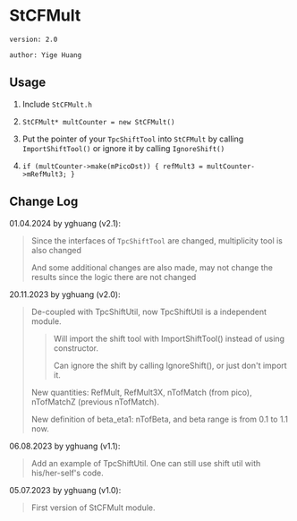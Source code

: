# StCFMult

`version: 2.0`

`author: Yige Huang`

## Usage

1. Include `StCFMult.h`

2. `StCFMult* multCounter = new StCFMult()`

3. Put the pointer of your `TpcShiftTool` into `StCFMult` by calling `ImportShiftTool()` or ignore it by calling `IgnoreShift()`

4. `if (multCounter->make(mPicoDst)) { refMult3 = multCounter->mRefMult3; }`

## Change Log

01.04.2024 by yghuang (v2.1):

> Since the interfaces of `TpcShiftTool` are changed, multiplicity tool is also changed
>
> And some additional changes are also made, may not change the results since the logic there are not changed

20.11.2023 by yghuang (v2.0):

> De-coupled with TpcShiftUtil, now TpcShiftUtil is a independent module.
>> Will import the shift tool with ImportShiftTool() instead of using constructor.
>>
>> Can ignore the shift by calling IgnoreShift(), or just don't import it.
>
> New quantities: RefMult, RefMult3X, nTofMatch (from pico), nTofMatchZ (previous nTofMatch).
>
> New definition of beta_eta1: nTofBeta, and beta range is from 0.1 to 1.1 now.

06.08.2023 by yghuang (v1.1):

> Add an example of TpcShiftUtil. One can still use shift util with his/her-self's code.

05.07.2023 by yghuang (v1.0):

> First version of StCFMult module.
